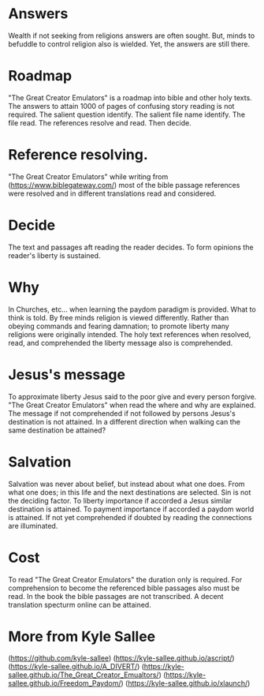 # Answers
Wealth if not seeking from religions answers are often sought.
But, minds to befuddle to control religion also is wielded.
Yet, the answers are still there.

# Roadmap
"The Great Creator Emulators" is a roadmap into bible and other holy texts.
The answers to attain 1000 of pages of confusing story reading is not required.
The salient question identify.  The salient file name identify.
The file read.  The references resolve and read.  Then decide.

# Reference resolving.
"The Great Creator Emulators" while writing
from (https://www.biblegateway.com/) most of the bible passage references
were resolved and in different translations read and considered.

# Decide
The text and passages aft reading the reader decides.
To  form opinions the reader's liberty is sustained.

# Why
In Churches, etc... when learning the paydom paradigm is provided.
What to think is told.
By free minds religion is viewed differently.
Rather than obeying commands and fearing damnation;
to promote liberty many religions were originally intended.
The holy text references when resolved, read, and comprehended
the liberty message also is comprehended.

# Jesus's message
To approximate liberty Jesus said to the poor give and every person forgive.
"The Great Creator Emulators" when read
the where and why are explained.
The message if not comprehended if not followed
by  persons Jesus's destination is not attained.
In a different direction when walking can the same destination be attained?

# Salvation
Salvation was never about belief, but instead about what one does.
From what one does; in this life and the next destinations are selected.
Sin is not the deciding factor.
To liberty importance if accorded a Jesus  similar destination is attained.
To payment importance if accorded a paydom world               is attained.
If not yet comprehended if doubted by reading the connections are illuminated.

# Cost
To read "The Great Creator Emulators" the duration only is required.
For comprehension to become the referenced bible passages also must be read.
In the book the bible passages are not transcribed.
A decent translation specturm online can be attained.

# More from Kyle Sallee 
(https://github.com/kyle-sallee)
(https://kyle-sallee.github.io/ascript/)
(https://kyle-sallee.github.io/A_DIVERT/)
(https://kyle-sallee.github.io/The_Great_Creator_Emualtors/)
(https://kyle-sallee.github.io/Freedom_Paydom/)
(https://kyle-sallee.github.io/xlaunch/)
